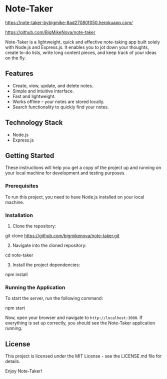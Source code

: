 # Note-Taker

https://note-taker-bybigmike-8ad27080f050.herokuapp.com/

https://github.com/BigMikeNova/note-taker

Note-Taker is a lightweight, quick and effective note-taking app built solely with Node.js and Express.js. It enables you to jot down your thoughts, create to-do lists, write long content pieces, and keep track of your ideas on the fly.

## Features

- Create, view, update, and delete notes.
- Simple and intuitive interface.
- Fast and lightweight.
- Works offline – your notes are stored locally.
- Search functionality to quickly find your notes.

## Technology Stack

- Node.js
- Express.js

## Getting Started

These instructions will help you get a copy of the project up and running on your local machine for development and testing purposes.

### Prerequisites

To run this project, you need to have Node.js installed on your local machine.

### Installation

1. Clone the repository:

git clone https://github.com/bigmikenova/note-taker.git

2. Navigate into the cloned repository:

cd note-taker

3. Install the project dependencies:

npm install

### Running the Application

To start the server, run the following command:

npm start

Now, open your browser and navigate to `http://localhost:3000`. If everything is set up correctly, you should see the Note-Taker application running.


## License

This project is licensed under the MIT License - see the LICENSE.md file for details.


Enjoy Note-Taker!
